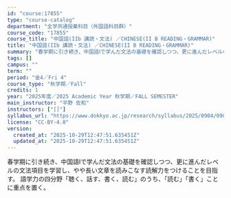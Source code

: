 ```yaml
---
id: "course:17855"
type: "course-catalog"
department: "全学共通授業科目（外国語科目群）"
course_code: "17855"
course_title: "中国語(IIb 講読・文法) ／CHINESE(II B READING・GRAMMAR)"
title: "中国語(IIb 講読・文法) ／CHINESE(II B READING・GRAMMAR)"
summary: "春学期に引き続き、中国語Ⅰで学んだ文法の基礎を確認しつつ、更に進んだレベルの文法項目を学習し、やや長い文章を読みこなす読解力をつけることを目指す。 語学力の四分野「聴く、話す、書く、読む」のうち、｢読む｣「書く」ことに重点を置く。"
tags: []
campus: ""
term: ""
period: "金4／Fri 4"
course_type: "秋学期／Fall"
credits: 1
year: "2025年度／2025 Academic Year 秋学期／FALL SEMESTER"
main_instructor: "平野 佐和"
instructors: ["[]"]
syllabus_url: "https://www.dokkyo.ac.jp/research/syllabus/2025/0904/0904_17855_ja_JP.html"
license: "CC-BY-4.0"
version:
  created_at: "2025-10-29T12:47:51.635451Z"
  updated_at: "2025-10-29T12:47:51.635451Z"
---
```

春学期に引き続き、中国語Ⅰで学んだ文法の基礎を確認しつつ、更に進んだレベルの文法項目を学習し、やや長い文章を読みこなす読解力をつけることを目指す。 語学力の四分野「聴く、話す、書く、読む」のうち、｢読む｣「書く」ことに重点を置く。
